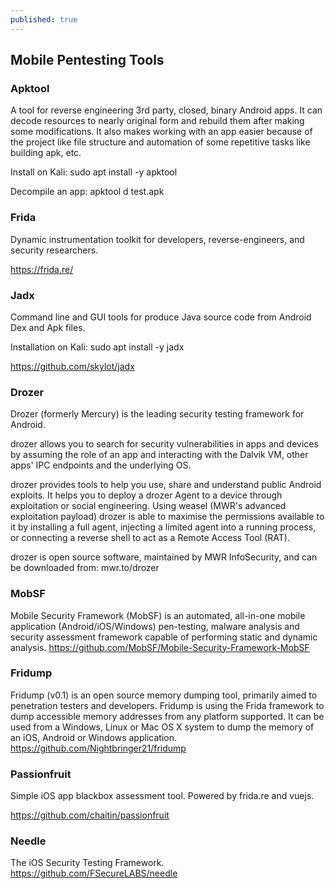 ```yaml
---
published: true
---
```

## Mobile Pentesting Tools


### Apktool

A tool for reverse engineering 3rd party, closed, binary Android apps. It can decode resources to nearly original form and rebuild them after making some modifications. It also makes working with an app easier because of the project like file structure and automation of some repetitive tasks like building apk, etc.

Install on Kali: sudo apt install -y apktool

Decompile an app: apktool d test.apk

### Frida

Dynamic instrumentation toolkit for developers, reverse-engineers, and security researchers.

https://frida.re/

### Jadx

Command line and GUI tools for produce Java source code from Android Dex and Apk files.

Installation on Kali: sudo apt install -y jadx

https://github.com/skylot/jadx

### Drozer

Drozer (formerly Mercury) is the leading security testing framework for Android.

drozer allows you to search for security vulnerabilities in apps and devices by assuming the role of an app and interacting with the Dalvik VM, other apps' IPC endpoints and the underlying OS.

drozer provides tools to help you use, share and understand public Android exploits. It helps you to deploy a drozer Agent to a device through exploitation or social engineering. Using weasel (MWR's advanced exploitation payload) drozer is able to maximise the permissions available to it by installing a full agent, injecting a limited agent into a running process, or connecting a reverse shell to act as a Remote Access Tool (RAT).

drozer is open source software, maintained by MWR InfoSecurity, and can be downloaded from: mwr.to/drozer

### MobSF

Mobile Security Framework (MobSF) is an automated, all-in-one mobile application (Android/iOS/Windows) pen-testing, malware analysis and security assessment framework capable of performing static and dynamic analysis. https://github.com/MobSF/Mobile-Security-Framework-MobSF

### Fridump

Fridump (v0.1) is an open source memory dumping tool, primarily aimed to penetration testers and developers. Fridump is using the Frida framework to dump accessible memory addresses from any platform supported. It can be used from a Windows, Linux or Mac OS X system to dump the memory of an iOS, Android or Windows application. https://github.com/Nightbringer21/fridump

### Passionfruit

Simple iOS app blackbox assessment tool. Powered by frida.re and vuejs.

https://github.com/chaitin/passionfruit

### Needle

The iOS Security Testing Framework. https://github.com/FSecureLABS/needle
